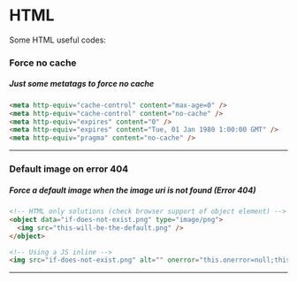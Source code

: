﻿# **HTML**
Some HTML useful codes:

### Force no cache
##### Just some metatags to force no cache

```html
<meta http-equiv="cache-control" content="max-age=0" />
<meta http-equiv="cache-control" content="no-cache" />
<meta http-equiv="expires" content="0" />
<meta http-equiv="expires" content="Tue, 01 Jan 1980 1:00:00 GMT" />
<meta http-equiv="pragma" content="no-cache" />
```

-------

### Default image on error 404
##### Force a default image when the image uri is not found (Error 404)

```html
<!-- HTML only solutions (check browser support of object element) -->
<object data="if-does-not-exist.png" type="image/png">
  <img src="this-will-be-the-default.png" />
</object>

<!-- Using a JS inline -->
<img src="if-does-not-exist.png" alt="" onerror="this.onerror=null;this.src='this-will-be-the-default.png';" />

```

-------
